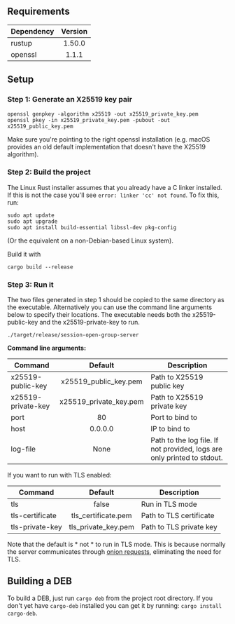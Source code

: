 ## Requirements

| Dependency    | Version       |
| ------------- |:-------------:|
| rustup        | 1.50.0        |
| openssl       | 1.1.1         |

## Setup

### Step 1: Generate an X25519 key pair

```
openssl genpkey -algorithm x25519 -out x25519_private_key.pem
openssl pkey -in x25519_private_key.pem -pubout -out x25519_public_key.pem
```

Make sure you're pointing to the right openssl installation (e.g. macOS provides an old default implementation that doesn't have the X25519 algorithm).

### Step 2: Build the project

The Linux Rust installer assumes that you already have a C linker installed. If this is not the case you'll see `error: linker 'cc' not found`. To fix this, run:

```
sudo apt update
sudo apt upgrade
sudo apt install build-essential libssl-dev pkg-config
```

(Or the equivalent on a non-Debian-based Linux system).

Build it with

```
cargo build --release
```

### Step 3: Run it
The two files generated in step 1 should be copied to the same directory as the executable. Alternatively you can use the command line arguments below to specify their locations. The executable needs both the x25519-public-key and the x25519-private-key to run.

```
./target/release/session-open-group-server
```

**Command line arguments:**

| Command            | Default                | Description                                                             |
| ------------------ |:----------------------:| ----------------------------------------------------------------------- |
| x25519-public-key  | x25519_public_key.pem  | Path to X25519 public key                                               |
| x25519-private-key | x25519_private_key.pem | Path to X25519 private key                                              |
| port               | 80                     | Port to bind to                                                         |
| host               | 0.0.0.0                | IP to bind to                                                           |
| log-file           | None                   | Path to the log file. If not provided, logs are only printed to stdout. |

If you want to run with TLS enabled:

| Command         | Default             | Description             |
| --------------- |:-------------------:| ----------------------- |
| tls             | false               | Run in TLS mode         |
| tls-certificate | tls_certificate.pem | Path to TLS certificate |
| tls-private-key | tls_private_key.pem | Path to TLS private key |

Note that the default is * not * to run in TLS mode. This is because normally the server communicates through [onion requests](https://arxiv.org/pdf/2002.04609.pdf), eliminating the need for TLS.

## Building a DEB

To build a DEB, just run `cargo deb` from the project root directory. If you don't yet have `cargo-deb` installed you can get it by running: `cargo install cargo-deb`.
